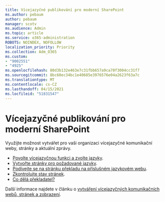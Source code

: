 ```yaml
---
title: Vícejazyčné publikování pro moderní SharePoint
ms.author: pebaum
author: pebaum
manager: scotv
ms.audience: Admin
ms.topic: article
ms.service: o365-administration
ROBOTS: NOINDEX, NOFOLLOW
localization_priority: Priority
ms.collection: Adm_O365
ms.custom:
- "9002551"
- "4925"
ms.openlocfilehash: 80d3b132e463e7c31fbb657a9ca70f3004cc31f7
ms.sourcegitcommit: 8bc60ec34bc1e40685e3976576e04a2623f63a7c
ms.translationtype: MT
ms.contentlocale: cs-CZ
ms.lasthandoff: 04/15/2021
ms.locfileid: "51831547"
---
```

# <a name="multilingual-publishing-for-modern-sharepoint"></a>Vícejazyčné publikování pro moderní SharePoint

Využijte možnost vytvářet pro vaši organizaci vícejazyčné komunikační weby, stránky a aktuální zprávy.

- [Povolte vícejazyčnou funkci a zvolte jazyky](https://support.office.com/article/create-multilingual-communication-sites-pages-and-news-2bb7d610-5453-41c6-a0e8-6f40b3ed750c#bkmk_enable).
- [Vytvořte stránky pro požadované jazyky](https://support.office.com/article/create-multilingual-communication-sites-pages-and-news-2bb7d610-5453-41c6-a0e8-6f40b3ed750c#bkmk_create).
- [Podívejte se na stránku překladu na příslušném jazykovém webu](https://support.office.com/article/create-multilingual-communication-sites-pages-and-news-2bb7d610-5453-41c6-a0e8-6f40b3ed750c#bkmk_view).
- [Zkontrolujte stav stránek](https://support.office.com/article/create-multilingual-communication-sites-pages-and-news-2bb7d610-5453-41c6-a0e8-6f40b3ed750c#bkmk_checkstatus).
- [Co dělá překladatel?](https://support.office.com/article/create-multilingual-communication-sites-pages-and-news-2bb7d610-5453-41c6-a0e8-6f40b3ed750c#bkmk_translators)

Další informace najdete v článku o [vytváření vícejazyčných komunikačních webů, stránek a zobrazení](https://support.office.com/article/create-multilingual-communication-sites-pages-and-news-2bb7d610-5453-41c6-a0e8-6f40b3ed750c).
